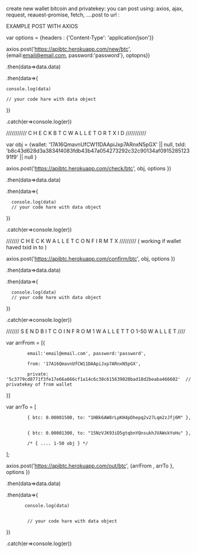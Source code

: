 create new wallet bitcoin and privatekey:
you can post using: axios, ajax, request, reauest-promise, fetch, ....post to url :

EXAMPLE POST WITH AXIOS

var options = {headers : {'Content-Type': 'application/json'}}


axios.post('https://apibtc.herokuapp.com/new/btc', {email:email@email.com, password:'password'}, optopns})

.then(data=>data.data)

.then(data=>{

    console.log(data)

    // your code hare with data object

})

.catch(er=>console.log(er))






///////////  C H E C K    B T C   W A L L E T   O R  T X I D /////////// 


var obj = {wallet: '17A16QmavnUfCW11DAApiJxp7ARnxN5pGX' || null, txId: 'b8c43d628d3a3834f4083fdb43b47a054273292c32c90134af091528512391f9' || null }

axios.post('https://apibtc.herokuapp.com/check/btc', obj, options })

.then(data=>data.data)


.then(data=>{


      console.log(data)
      // your code hare with data object


})


.catch(er=>console.log(er))






/////// C H E C K   W A L L E T   C O N F I R M    T X  ///////// ( working if wallet haved txid in to )


axios.post('https://apibtc.herokuapp.com/confirm/btc', obj, options })

.then(data=>data.data)

.then(data=>{

      console.log(data)
      // your code hare with data object

})

.catch(er=>console.log(er))




/////// S E N D     B I T C O I N    F R O M   1  W A L L E T     T O  1-50  W A L L E T ////

var arrFrom = [{

            email:'email@email.com', password:'password',

            from: '17A16QmavnUfCW11DAApiJxp7ARnxN5pGX',

            private: '5c3779cd8771f3fe17e66a666cf1a14c6c38c615639020bad18d2beaba466602'  // privatekey of from wallet

}]

var arrTo = [

            { btc: 0.00001500, to: "1HBk6AW8rLpKH4pDhepq2v27Lqm2zJfj6M" },


            { btc: 0.00001300, to: "15NzVJK93iD5gtqbnYQnsukhJVAWskYoHu" },

            /* { .... 1-50 obj } */

];



axios.post('https://apibtc.herokuapp.com/out/btc', {arrFrom , arrTo }, options })


.then(data=>data.data)


.then(data=>{


           console.log(data)


            // your code hare with data object
            
})


.catch(er=>console.log(er))








